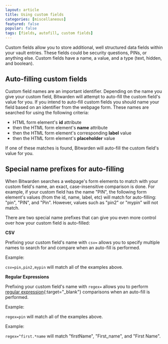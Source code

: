 ```yaml
---
layout: article
title: Using custom fields
categories: [miscellaneous]
featured: false
popular: false
tags: [fields, autofill, custom fields]
---
```


Custom fields allow you to store additional, well structured data fields within your vault entries. These fields could be security questions, PINs, or anything else. Custom fields have a name, a value, and a type (text, hidden, and boolean).

## Auto-filling custom fields

Custom field names are an important identifier. Depending on the name you give your custom field, Bitwarden will attempt to auto-fill the custom field's value for you. If you intend to auto-fill custom fields you should name your field based on an identifier from the webpage form. These names are searched for using the following criteria:

- HTML form element's **id** attribute
- then the HTML form element's **name** attribute
- then the HTML form element's corresponding **label** value
- then the HTML form element's **placeholder** value

If one of these matches is found, Bitwarden will auto-fill the custom field's value for you.

## Special name prefixes for auto-filling

When Bitwarden searches a webpage's form elements to match with your custom field's name, an exact, case-insensitive comparison is done. For example, if your custom field has the name "PIN", the following form element's values (from the id, name, label, etc) will match for auto-filling: "pin", "PIN", and "Pin". However, values such as "pin2" or "mypin" will not match.

There are two special name prefixes that can give you even more control over how your custom field is auto-filled:

**CSV**

Prefixing your custom field's name with `csv=` allows you to specify multiple names to search for and compare when an auto-fill is performed.

Example:

`csv=pin,pin2,mypin` will match all of the examples above.

**Regular Expressions**

Prefixing your custom field's name with `regex=` allows you to perform [regular expression](https://regexone.com/){:target="_blank"} comparisons when an auto-fill is performed.

Example:

`regex=pin` will match all of the examples above.

Example:

`regex=^first.*name` will match "firstName", "First_name", and "First Name".
